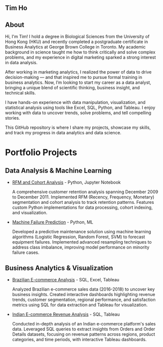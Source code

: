 ## Tim Ho 
## About
Hi, I'm Tim!
I hold a degree in Biological Sciences from the University of Hong Kong (HKU) and recently completed a postgraduate certificate in Business Analytics at George Brown College in Toronto. My academic background in science taught me how to think critically and solve complex problems, and my experience in digital marketing sparked a strong interest in data analysis.

After working in marketing analytics, I realized the power of data to drive decision-making — and that inspired me to pursue formal training in business analytics. Now, I’m looking to start my career as a data analyst, bringing a unique blend of scientific thinking, business insight, and technical skills.

I have hands-on experience with data manipulation, visualization, and statistical analysis using tools like Excel, SQL, Python, and Tableau. I enjoy working with data to uncover trends, solve problems, and tell compelling stories.

This GitHub repository is where I share my projects, showcase my skills, and track my progress in data analytics and data science.

# Portfolio Projects

## Data Analysis & Machine Learning

- [RFM and Cohort Analysis](https://github.com/TimHo049/RFM-and-Cohort-Analysis---Python) - Python, Jupyter Notebook
  
  A comprehensive customer retention analysis spanning December 2009 to December 2011. Implemented RFM (Recency, Frequency, Monetary) segmentation and cohort analysis to track retention patterns. Features custom Python implementations for data processing, cohort indexing, and visualization.

- [Machine Failure Prediction](https://github.com/TimHo049/Machine-Failure-Prediction---Python) - Python, ML
  
  Developed a predictive maintenance solution using machine learning algorithms (Logistic Regression, Random Forest, SVM) to forecast equipment failures. Implemented advanced resampling techniques to address class imbalance, improving model performance on minority failure cases.

## Business Analytics & Visualization

- [Brazilian E-commerce Analysis](https://github.com/TimHo049/Brazil-Ecommerce-Sales-Analysis---SQL-Excel-Tableau) - SQL, Excel, Tableau
  
  Analyzed Brazilian e-commerce sales data (2016-2018) to uncover key business insights. Created interactive dashboards highlighting revenue trends, customer segmentation, regional performance, and satisfaction metrics using SQL for data extraction and Tableau for visualization.

- [Indian E-commerce Revenue Analysis](https://github.com/TimHo049/Indian-Ecommerce-Revenue-Analysis---SQL-Tableau) - SQL, Tableau
  
  Conducted in-depth analysis of an Indian e-commerce platform's sales data. Leveraged SQL queries to extract insights from Orders and Order Details datasets, focusing on revenue patterns across regions, product categories, and time periods, with interactive Tableau dashboards.
